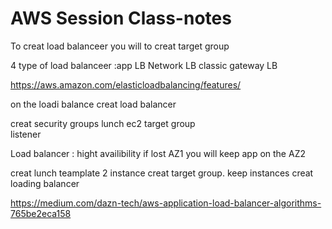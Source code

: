 # AWS Session Class-notes

To creat load balanceer you will to creat target group 

4 type of load balanceer :app LB  Network LB classic gateway LB

https://aws.amazon.com/elasticloadbalancing/features/

on the loadi balance 
creat load balancer

creat security groups
lunch ec2
target group\
listener 

Load balancer : hight availibility if lost AZ1 you will keep app on the AZ2

creat lunch teamplate 2 instance 
creat target group. 
keep instances 
creat loading balancer

https://medium.com/dazn-tech/aws-application-load-balancer-algorithms-765be2eca158
